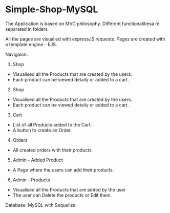 # Simple-Shop-MySQL

The Application is based on MVC philosophy. Different functionalitiesa re separated in folders

All the pages are visualied with expressJS requests.
Pages are created with a template engine - EJS.

Navigaion:
1. Shop
- Visualised all the Products that are created by the users.
- Each product can be viewed detaily or added to a cart.

2. Shop
- Visualised all the Products that are created by the users.
- Each product can be viewed detaily or added to a cart.

3. Cart
- List of all Products added to the Cart.
- A button to create an Order.

4. Orders
- All created orders with their products

5. Admin - Added Product
- A Page where the users can add their products.

6. Admin - Products
- Visualised all the Products that are added by the user
- The user can Delete the products or Edit them.

Database:
MySQL with Sequelize
